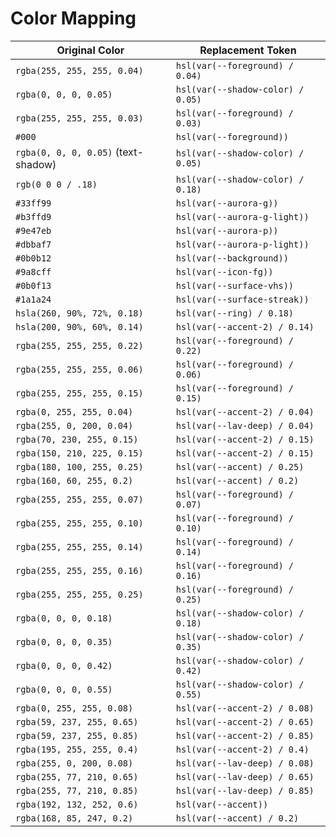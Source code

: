 # Color Mapping

| Original Color | Replacement Token |
| --- | --- |
| `rgba(255, 255, 255, 0.04)` | `hsl(var(--foreground) / 0.04)` |
| `rgba(0, 0, 0, 0.05)` | `hsl(var(--shadow-color) / 0.05)` |
| `rgba(255, 255, 255, 0.03)` | `hsl(var(--foreground) / 0.03)` |
| `#000` | `hsl(var(--foreground))` |
| `rgba(0, 0, 0, 0.05)` (text-shadow) | `hsl(var(--shadow-color) / 0.05)` |
| `rgb(0 0 0 / .18)` | `hsl(var(--shadow-color) / 0.18)` |
| `#33ff99` | `hsl(var(--aurora-g))` |
| `#b3ffd9` | `hsl(var(--aurora-g-light))` |
| `#9e47eb` | `hsl(var(--aurora-p))` |
| `#dbbaf7` | `hsl(var(--aurora-p-light))` |
| `#0b0b12` | `hsl(var(--background))` |
| `#9a8cff` | `hsl(var(--icon-fg))` |
| `#0b0f13` | `hsl(var(--surface-vhs))` |
| `#1a1a24` | `hsl(var(--surface-streak))` |
| `hsla(260, 90%, 72%, 0.18)` | `hsl(var(--ring) / 0.18)` |
| `hsla(200, 90%, 60%, 0.14)` | `hsl(var(--accent-2) / 0.14)` |
| `rgba(255, 255, 255, 0.22)` | `hsl(var(--foreground) / 0.22)` |
| `rgba(255, 255, 255, 0.06)` | `hsl(var(--foreground) / 0.06)` |
| `rgba(255, 255, 255, 0.15)` | `hsl(var(--foreground) / 0.15)` |
| `rgba(0, 255, 255, 0.04)` | `hsl(var(--accent-2) / 0.04)` |
| `rgba(255, 0, 200, 0.04)` | `hsl(var(--lav-deep) / 0.04)` |
| `rgba(70, 230, 255, 0.15)` | `hsl(var(--accent-2) / 0.15)` |
| `rgba(150, 210, 225, 0.15)` | `hsl(var(--accent-2) / 0.15)` |
| `rgba(180, 100, 255, 0.25)` | `hsl(var(--accent) / 0.25)` |
| `rgba(160, 60, 255, 0.2)` | `hsl(var(--accent) / 0.2)` |
| `rgba(255, 255, 255, 0.07)` | `hsl(var(--foreground) / 0.07)` |
| `rgba(255, 255, 255, 0.10)` | `hsl(var(--foreground) / 0.10)` |
| `rgba(255, 255, 255, 0.14)` | `hsl(var(--foreground) / 0.14)` |
| `rgba(255, 255, 255, 0.16)` | `hsl(var(--foreground) / 0.16)` |
| `rgba(255, 255, 255, 0.25)` | `hsl(var(--foreground) / 0.25)` |
| `rgba(0, 0, 0, 0.18)` | `hsl(var(--shadow-color) / 0.18)` |
| `rgba(0, 0, 0, 0.35)` | `hsl(var(--shadow-color) / 0.35)` |
| `rgba(0, 0, 0, 0.42)` | `hsl(var(--shadow-color) / 0.42)` |
| `rgba(0, 0, 0, 0.55)` | `hsl(var(--shadow-color) / 0.55)` |
| `rgba(0, 255, 255, 0.08)` | `hsl(var(--accent-2) / 0.08)` |
| `rgba(59, 237, 255, 0.65)` | `hsl(var(--accent-2) / 0.65)` |
| `rgba(59, 237, 255, 0.85)` | `hsl(var(--accent-2) / 0.85)` |
| `rgba(195, 255, 255, 0.4)` | `hsl(var(--accent-2) / 0.4)` |
| `rgba(255, 0, 200, 0.08)` | `hsl(var(--lav-deep) / 0.08)` |
| `rgba(255, 77, 210, 0.65)` | `hsl(var(--lav-deep) / 0.65)` |
| `rgba(255, 77, 210, 0.85)` | `hsl(var(--lav-deep) / 0.85)` |
| `rgba(192, 132, 252, 0.6)` | `hsl(var(--accent))` |
| `rgba(168, 85, 247, 0.2)` | `hsl(var(--accent) / 0.2)` |
